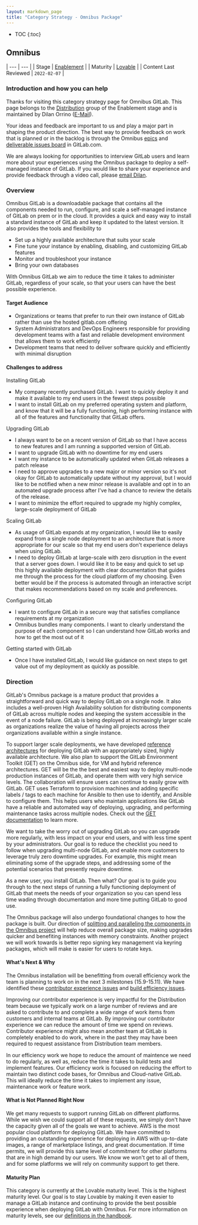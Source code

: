 ```yaml
---
layout: markdown_page
title: "Category Strategy - Omnibus Package"
---
```


- TOC
{:toc}

## Omnibus

| --- | --- |
| Stage | [Enablement](/direction/enablement/) |
| Maturity | [Lovable](/direction/maturity/) |
| Content Last Reviewed | `2022-02-07` |

### Introduction and how you can help

Thanks for visiting this category strategy page for Omnibus GitLab. This page belongs to the [Distribution](/handbook/product/categories/#distribution-group) group of the Enablement stage and is maintained by Dilan Orrino ([E-Mail](mailto:<dorrino@gitlab.com>)).

Your ideas and feedback are important to us and play a major part in shaping the product direction. The best way to provide feedback on work that is planned or in the backlog is through the Omnibus [epics](https://gitlab.com/groups/gitlab-org/-/epics?scope=all&utf8=%E2%9C%93&state=opened&label_name[]=group%3A%3Adistribution&not[label_name][]=Category%3ACloud%20Native%20Installation) and [deliverable issues board](https://gitlab.com/groups/gitlab-org/-/boards/1282058?scope=all&utf8=%E2%9C%93&state=opened&label_name[]=Deliverable&label_name[]=group%3A%3Adistribution) in GitLab.com. 

We are always looking for opportunities to interview GitLab users and learn more about your experiences using the Omnibus package to deploy a self-managed instance of GitLab. If you would like to share your experience and provide feedback through a video call, please [email Dilan](mailto:<dorrino@gitlab.com>). 

### Overview

Omnibus GitLab is a downloadable package that contains all the components needed to run, configure, and scale a self-managed instance of GitLab on prem or in the cloud. It provides a quick and easy way to install a standard instance of GitLab and keep it updated to the latest version. It also provides the tools and flexibility to 
- Set up a highly available architecture that suits your scale
- Fine tune your instance by enabling, disabling, and customizing GitLab features
- Monitor and troubleshoot your instance
- Bring your own databases

With Omnibus GitLab we aim to reduce the time it takes to administer GitLab, regardless of your scale, so that your users can have the best possible experience. 

#### Target Audience

- Organizations or teams that prefer to run their own instance of GitLab rather than use the hosted gitlab.com offering 
- System Administrators and DevOps Engineers responsible for providing development teams with a fast and reliable development environment that allows them to work efficiently
- Development teams that need to deliver software quickly and efficiently with minimal disruption

#### Challenges to address
<!-- 
- What needs, goals, or jobs to be done do the users have?
- How do users address these challenges today? What products or work-arounds are utilized?

-->
Installing GitLab
- My company recently purchased GitLab. I want to quickly deploy it and make it available to my end users in the fewest steps possible  
- I want to install GitLab on my preferred operating system and platform, and know that it will be a fully functioning, high performing instance with all of the features and functionality that GitLab offers. 

Upgrading GitLab
- I always want to be on a recent version of GitLab so that I have access to new features and I am running a supported version of GitLab. 
- I want to upgrade GitLab with no downtime for my end users
- I want my instance to be automatically updated when GitLab releases a patch release
- I need to approve upgrades to a new major or minor version so it's not okay for GitLab to automatically update without my approval, but I would like to be notified when a new minor release is available and opt in to an automated upgrade process after I've had a chance to review the details of the release.
- I want to minimize the effort required to upgrade my highly complex, large-scale deployment of GitLab

Scaling GitLab
- As usage of GitLab expands at my organization, I would like to easily expand from a single node deployment to an architecture that is more appropriate for our scale so that my end users don't experience delays when using GitLab. 
- I need to deploy GitLab at large-scale with zero disruption in the event that a server goes down. I would like it to be easy and quick to set up this highly available deployment with clear documentation that guides me through the process for the cloud platform of my choosing. Even better would be if the process is automated through an interactive script that makes recommendations based on my scale and preferences. 

Configuring GitLab
- I want to configure GitLab in a secure way that satisfies compliance requirements at my organization
- Omnibus bundles many components. I want to clearly understand the purpose of each component so I can understand how GitLab works and how to get the most out of it 

Getting started with GitLab
- Once I have installed GitLab, I would like guidance on next steps to get value out of my deployment as quickly as possible.

### Direction

GitLab's Omnibus package is a mature product that provides a straightforward and quick way to deploy GitLab on a single node. It also includes a well-proven High Availability solution for distributing components of GitLab across multiple nodes and keeping the system accessible in the event of a node failure. GitLab is being deployed at increasingly larger scale as organizations realize the value of having all projects across their organizations available within a single instance.

To support larger scale deployments, we have developed [reference architectures](https://docs.gitlab.com/ee/administration/reference_architectures/index.html) for deploying GitLab with an appropriately sized, highly available architecture. We also plan to support the GitLab Environment Toolkit (GET) on the Omnibus side, for VM and hybrid reference architectures. GET will be the the best and easiest way to deploy multi-node production instances of GitLab, and operate them with very high service levels. The collaboration will ensure users can continue to easily grow with GitLab. GET uses Terraform to provision machines and adding specific labels / tags to each machine for Ansible to then use to identify, and Ansible to configure them. This helps users who maintain applications like GitLab have a reliable and automated way of deploying, upgrading, and performing maintenance tasks across multiple nodes. Check out the [GET documentation](https://gitlab.com/gitlab-org/gitlab-environment-toolkit) to learn more.

We want to take the worry out of upgrading GitLab so you can upgrade more regularly, with less impact on your end users, and with less time spent by your administrators. Our goal is to reduce the checklist you need to follow when upgrading multi-node GitLab, and enable more customers to leverage truly zero downtime upgrades. For example, this might mean eliminating some of the upgrade steps, and addressing some of the potential scenarios that presently require downtime.  

As a new user, you install GitLab. Then what? Our goal is to guide you through to the next steps of running a fully functioning deployment of GitLab that meets the needs of your organization so you can spend less time wading through documentation and more time putting GitLab to good use.

The Omnibus package will also undergo foundational changes to how the package is built. Our direction of [splitting and paralleling the components in the Omnibus project](https://gitlab.com/gitlab-org/distribution/team-tasks/-/issues/596) will help reduce overall package size, making upgrades quicker and benefiting instances with memory constraints. Another project we will work towards is better repo signing key management via keyring packages, which will make is easier for users to rotate keys.

#### What's Next & Why
<!--
This is almost always sourced from the following sections, which describe top
priorities for a few stakeholders. This section must provide a link to an issue
or [epic](https://about.gitlab.com/handbook/product/product-processes/#epics-for-a-single-iteration) for the MVC or first/next iteration in the category.-->

The Omnibus installation will be benefitting from overall efficiency work the team is planning to work on in the next 3 milestones (15.9-15.11). We have identified these [contributor experience issues](https://gitlab.com/groups/gitlab-org/-/epics/9711) and [build efficiency issues](https://gitlab.com/groups/gitlab-org/-/epics/9712).

Improving our contributor experience is very impactful for the Distribution team because we typically work on a large number of reviews and are asked to contribute to and complete a wide range of work items from customers and internal teams at GitLab. By improving our contributor experience we can reduce the amount of time we spend on reviews. Contributor experience might also mean another team at GitLab is completely enabled to do work, where in the past they may have been required to request assistance from Distribution team members.

In our efficiency work we hope to reduce the amount of maintence we need to do regularly, as well as, reduce the time it takes to build tests and implement features. Our efficiency work is focused on reducing the effort to maintain two distinct code bases, for Omnibus and Cloud-native GitLab. This will ideally reduce the time it takes to implement any issue, maintenance work or feature work.

#### What is Not Planned Right Now
<!--
Often it's just as important to talk about what you're not doing as it is to 
discuss what you are. This section should include items that people might hope or think
we are working on as part of the category, but aren't, and it should help them understand why that's the case.
Also, thinking through these items can often help you catch something that you should
in fact do. We should limit this to a few items that are at a high enough level so
someone with not a lot of detailed information about the product can understand
the reasoning-->

We get many requests to support running GitLab on different platforms. While we wish we could support all of these requests, we simply don't have the capacity given all of the goals we want to achieve. AWS is the most popular cloud platform for deploying GitLab. We have committed to providing an outstanding experience for deploying in AWS with up-to-date images, a range of marketplace listings, and great documentation. If time permits, we will provide this same level of commitment for other platforms that are in high demand by our users. We know we won't get to all of them, and for some platforms we will rely on community support to get there. 

#### Maturity Plan

This category is currently at the Lovable maturity level. This is the highest maturity level. Our goal is to stay Lovable by making it even easier to manage a GitLab instance and continuing to provide the best possible experience when deploying GitLab with Omnibus. For more information on maturity levels, see our [definitions in the handbook](https://about.gitlab.com/direction/maturity/). 

<!--
### User success metrics
<!--
- What specific user behaviors are indicate that users are trying these features, and solving their problems?
- How will users discover these features?
-->

<!--
### Why is this important?
<!--
- Why is GitLab building this feature? 
- What impact will it have on the broader devops workflow?
- How confident are we? What is the effort?
-->

<!--
### Competitive Landscape
<!-- The top two or three competitors, and what the next one or two items we should
work on to displace the competitor at customers, ideally discovered through
[customer meetings](https://about.gitlab.com/handbook/product/product-processes/#customer-meetings). We’re not aiming for feature parity with competitors, and we’re not just looking at the features competitors talk
about, but we’re talking with customers about what they actually use, and
ultimately what they need.-->

<!--
### Analyst Landscape
<!-- What analysts and/or thought leaders in the space talking about, what are one or two issues
that will help us stay relevant from their perspective.-->

<!--
### Top Customer Success/Sales issue(s)
<!-- These can be sourced from the CS/Sales top issue labels when available, internal
surveys, or from your conversations with them.-->

<!--
### Top user issue(s)
<!-- This is probably the top popular issue from the category (i.e. the one with the most
thumbs-up), but you may have a different item coming out of customer calls.-->

<!--
### Top internal customer issue(s)
<!-- These are sourced from internal customers wanting to [dogfood](https://about.gitlab.com/handbook/product/product-processes/#dogfood-everything)
the product.-->

<!-- 
### Top Strategy Item(s)
What's the most important thing to move your strategy forward?-->
